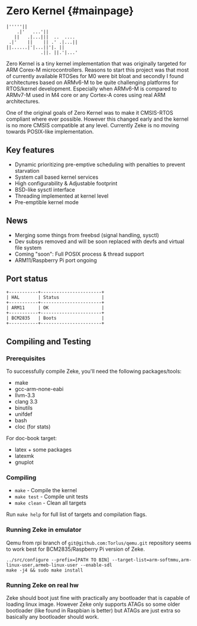 Zero Kernel    {#mainpage}
===========

    |'''''||
        .|'   ...'||
       ||   .|...|||  ..  .... 
     .|'    ||    || .' .|...|| 
    ||......|'|...||'|. || 
                 .||. ||.'|...'

Zero Kernel is a tiny kernel implementation that was originally targeted for
ARM Corex-M microcontrollers. Reasons to start this project was that most of
currently available RTOSes for M0 were bit bloat and secondly I found
architectures based on ARMv6-M to be quite challenging platforms for RTOS/kernel
development. Especially when ARMv6-M is compared to ARMv7-M used in M4 core or
any Cortex-A cores using real ARM architectures.

One of the original goals of Zero Kernel was to make it CMSIS-RTOS compliant
where ever possible. However this changed early and the kernel is no more
CMSIS compatible at any level. Currently Zeke is no moving towards
POSIX-like implementation.

Key features
------------
- Dynamic prioritizing pre-emptive scheduling with penalties to prevent
  starvation
- System call based kernel services
- High configurability & Adjustable footprint
- BSD-like sysctl interface
- Threading implemented at kernel level
- Pre-emptible kernel mode

News
----
- Merging some things from freebsd (signal handling, sysctl)
- Dev subsys removed and will be soon replaced with devfs and
  virtual file system
- Coming "soon": Full POSIX process & thread support
- ARM11/Raspberry Pi port ongoing

Port status
-----------

    +-----------+-----------------------+
    | HAL       | Status                |
    +-----------+-----------------------+
    | ARM11     | OK                    |
    +-----------+-----------------------+
    | BCM2835   | Boots                 |
    +-----------+-----------------------+


Compiling and Testing
---------------------

### Prerequisites

To successfully compile Zeke, you'll need the following packages/tools:

- make
- gcc-arm-none-eabi
- llvm-3.3
- clang 3.3
- binutils
- unifdef
- bash
- cloc (for stats)

For doc-book target:

- latex + some packages
- latexmk
- gnuplot

### Compiling

+ `make` - Compile the kernel
+ `make test` - Compile unit tests
+ `make clean` - Clean all targets

Run `make help` for full list of targets and compilation flags.

### Running Zeke in emulator

Qemu from rpi branch of `git@github.com:Torlus/qemu.git` repository seems to work
best for BCM2835/Raspberry Pi version of Zeke.

    ../src/configure --prefix=[PATH TO BIN] --target-list=arm-softmmu,arm-linux-user,armeb-linux-user --enable-sdl
    make -j4 && sudo make install

### Running Zeke on real hw

Zeke should boot just fine with practically any bootloader that is capable of
loading linux image. However Zeke only supports ATAGs so some older bootloader
(like found in Raspbian is better) but ATAGs are just extra so basically any
bootloader should work.


